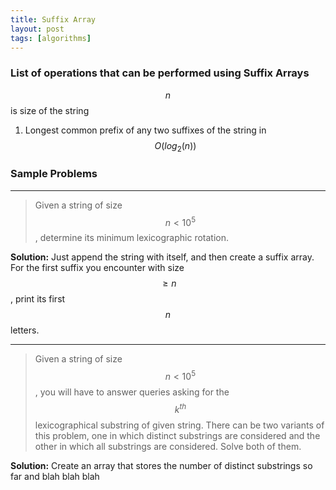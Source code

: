 ```yaml
---
title: Suffix Array
layout: post
tags: [algorithms]
---
```


### List of operations that can be performed using Suffix Arrays

$$n$$ is size of the string

1. Longest common prefix of any two suffixes of the string in $$O(log_{2}(n))$$

### Sample Problems

---

> Given a string of size $$n < 10^{5}$$, determine its minimum lexicographic
> rotation.

**Solution:** Just append the string with itself, and then create a suffix array.
For the first suffix you encounter with size $$ \ge n $$, print its first $$n$$ letters.

---

> Given a string of size $$n < 10^{5}$$, you will have to answer queries asking for
> the $$k^{th}$$ lexicographical substring of given string. There can be two
> variants of this problem, one in which distinct substrings are considered and
> the other in which all substrings are considered. Solve both of them.

**Solution:** Create an array that stores the number of distinct substrings so far
and blah blah blah
